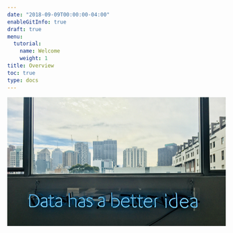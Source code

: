 ```yaml
---
date: "2018-09-09T00:00:00-04:00"
enableGitInfo: true
draft: true
menu:
  tutorial:
    name: Welcome
    weight: 1
title: Overview
toc: true
type: docs
---
```


![jpg](./data.jpg)

